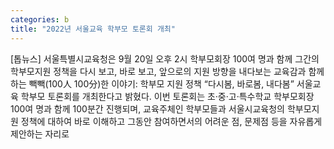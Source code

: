 ```yaml
---
categories: b
title: "2022년 서울교육 학부모 토론회 개최"
---
```

[톱뉴스] 서울특별시교육청은 9월 20일 오후 2시 학부모회장 100여 명과 함께 그간의 학부모지원 정책을 다시 보고, 바로 보고, 앞으로의 지원 방향을 내다보는 교육감과 함께하는 빽빽(100人 100分)한 이야기: 학부모 지원 정책 “다시봄, 바로봄, 내다봄” 서울교육 학부모 토론회를 개최한다고 밝혔다. 이번 토론회는 초·중·고·특수학교 학부모회장 100여 명과 함께 100분간 진행되며, 교육주체인 학부모들과 서울시교육청의 학부모지원 정책에 대하여 바로 이해하고 그동안 참여하면서의 어려운 점, 문제점 등을 자유롭게 제안하는 자리로